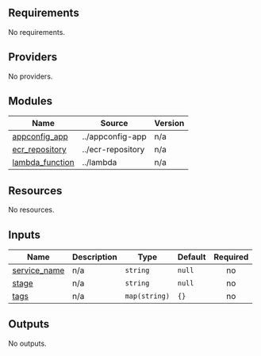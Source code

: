 <!-- BEGIN_TF_DOCS -->
## Requirements

No requirements.

## Providers

No providers.

## Modules

| Name | Source | Version |
|------|--------|---------|
| <a name="module_appconfig_app"></a> [appconfig\_app](#module\_appconfig\_app) | ../appconfig-app | n/a |
| <a name="module_ecr_repository"></a> [ecr\_repository](#module\_ecr\_repository) | ../ecr-repository | n/a |
| <a name="module_lambda_function"></a> [lambda\_function](#module\_lambda\_function) | ../lambda | n/a |

## Resources

No resources.

## Inputs

| Name | Description | Type | Default | Required |
|------|-------------|------|---------|:--------:|
| <a name="input_service_name"></a> [service\_name](#input\_service\_name) | n/a | `string` | `null` | no |
| <a name="input_stage"></a> [stage](#input\_stage) | n/a | `string` | `null` | no |
| <a name="input_tags"></a> [tags](#input\_tags) | n/a | `map(string)` | `{}` | no |

## Outputs

No outputs.
<!-- END_TF_DOCS -->